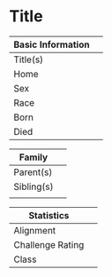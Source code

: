 # Title

| Basic Information |  |
| - | - |
| Title(s) | <br> |
| Home | |
| Sex |  |
| Race | |
| Born  | |
| Died | |

| Family | |
| - | - |
| Parent(s) | |
| Sibling(s) | |
|  |  |

| Statistics | |
| - | - |
| Alignment | |
| Challenge Rating | |
| Class | |